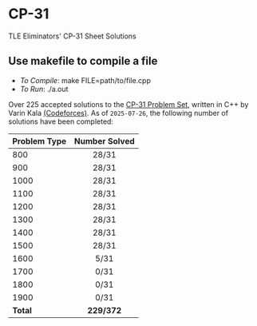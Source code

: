 # CP-31
TLE Eliminators' CP-31 Sheet Solutions

## Use makefile to compile a file
- *To Compile*: make FILE=path/to/file.cpp
- *To Run*: ./a.out

Over 225 accepted solutions to the [CP-31 Problem Set](www.tle-eliminators.com/cp-sheet), written in C++ by Varin Kala [(Codeforces)](codeforces.com/profile/VarinKala). As of `2025-07-26`, the following number of solutions have been completed:

| Problem Type | Number Solved |
|--------------|:-------------:|
|      800     |     28/31     |
|      900     |     28/31     |
|     1000     |     28/31     |
|     1100     |     28/31     |
|     1200     |     28/31     |
|     1300     |     28/31     |
|     1400     |     28/31     |
|     1500     |     28/31     |
|     1600     |      5/31     |
|     1700     |      0/31     |
|     1800     |      0/31     |
|     1900     |      0/31     |
|  **Total**   |  **229/372**  |

